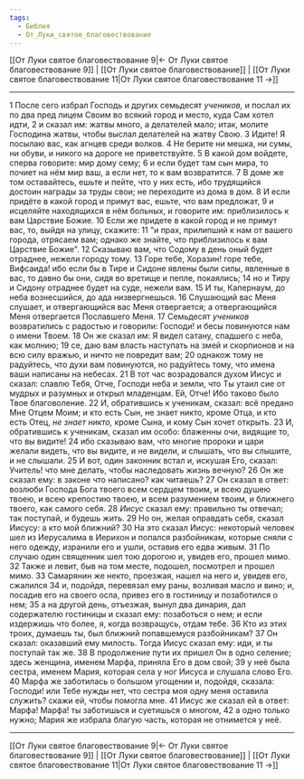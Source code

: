 ```yaml
---
tags:
  - Библия
  - От_Луки_святое_благовествование
---
```

[[От Луки святое благовествование 9|← От Луки святое благовествование 9]] | [[От Луки святое благовествование]] | [[От Луки святое благовествование 11|От Луки святое благовествование 11 →]]

---
1 После сего избрал Господь и других семьдесят <I>учеников,</I> и послал их по два пред лицем Своим во всякий город и место, куда Сам хотел идти,
2 и сказал им: жатвы много, а делателей мало; итак, молите Господина жатвы, чтобы выслал делателей на жатву Свою.
3 Идите! Я посылаю вас, как агнцев среди волков.
4 Не берите ни мешка, ни сумы, ни обуви, и никого на дороге не приветствуйте.
5 В какой дом войдете, сперва говорите: мир дому сему;
6 и если будет там сын мира, то почиет на нём мир ваш, а если нет, то к вам возвратится.
7 В доме же том оставайтесь, ешьте и пейте, что у них есть, ибо трудящийся достоин награды за труды свои; не переходите из дома в дом.
8 И если придёте в какой город и примут вас, ешьте, что вам предложат,
9 и исцеляйте находящихся в нём больных, и говорите им: приблизилось к вам Царствие Божие.
10 Если же придете в какой город и не примут вас, то, выйдя на улицу, скажите:
11 "и прах, прилипший к нам от вашего города, отрясаем вам; однако же знайте, что приблизилось к вам Царствие Божие".
12 Сказываю вам, что Содому в день оный будет отраднее, нежели городу тому.
13 Горе тебе, Хоразин! горе тебе, Вифсаида! ибо если бы в Тире и Сидоне явлены были силы, явленные в вас, то давно бы они, сидя во вретище и пепле, покаялись;
14 но и Тиру и Сидону отраднее будет на суде, нежели вам.
15 И ты, Капернаум, до неба вознесшийся, до ада низвергнешься.
16 Слушающий вас Меня слушает, и отвергающийся вас Меня отвергается; а отвергающийся Меня отвергается Пославшего Меня.
17 Семьдесят <I>учеников</I> возвратились с радостью и говорили: Господи! и бесы повинуются нам о имени Твоем.
18 Он же сказал им: Я видел сатану, спадшего с неба, как молнию;
19 се, даю вам власть наступать на змей и скорпионов и на всю силу вражью, и ничто не повредит вам;
20 однакож тому не радуйтесь, что духи вам повинуются, но радуйтесь тому, что имена ваши написаны на небесах.
21 В тот час возрадовался духом Иисус и сказал: славлю Тебя, Отче, Господи неба и земли, что Ты утаил сие от мудрых и разумных и открыл младенцам. Ей, Отче! Ибо таково было Твое благоволение.
22 И, обратившись к ученикам, сказал: всё предано Мне Отцем Моим; и кто есть Сын, не знает никто, кроме Отца, и кто есть Отец, <I>не</I> <I>знает</I> <I>никто,</I> кроме Сына, и кому Сын хочет открыть.
23 И, обратившись к ученикам, сказал им особо: блаженны очи, видящие то, что вы видите!
24 ибо сказываю вам, что многие пророки и цари желали видеть, что вы видите, и не видели, и слышать, что вы слышите, и не слышали.
25 И вот, один законник встал и, искушая Его, сказал: Учитель! что мне делать, чтобы наследовать жизнь вечную?
26 Он же сказал ему: в законе что написано? как читаешь?
27 Он сказал в ответ: возлюби Господа Бога твоего всем сердцем твоим, и всею душею твоею, и всею крепостию твоею, и всем разумением твоим, и ближнего твоего, как самого себя.
28 <I>Иисус</I> сказал ему: правильно ты отвечал; так поступай, и будешь жить.
29 Но он, желая оправдать себя, сказал Иисусу: а кто мой ближний?
30 На это сказал Иисус: некоторый человек шел из Иерусалима в Иерихон и попался разбойникам, которые сняли с него одежду, изранили его и ушли, оставив его едва живым.
31 По случаю один священник шел тою дорогою и, увидев его, прошел мимо.
32 Также и левит, быв на том месте, подошел, посмотрел и прошел мимо.
33 Самарянин же некто, проезжая, нашел на него и, увидев его, сжалился
34 и, подойдя, перевязал ему раны, возливая масло и вино; и, посадив его на своего осла, привез его в гостиницу и позаботился о нем;
35 а на другой день, отъезжая, вынул два динария, дал содержателю гостиницы и сказал ему: позаботься о нем; и если издержишь что более, я, когда возвращусь, отдам тебе.
36 Кто из этих троих, думаешь ты, был ближний попавшемуся разбойникам?
37 Он сказал: оказавший ему милость. Тогда Иисус сказал ему: иди, и ты поступай так же.
38 В продолжение пути их пришел Он в одно селение; здесь женщина, именем Марфа, приняла Его в дом свой;
39 у неё была сестра, именем Мария, которая села у ног Иисуса и слушала слово Его.
40 Марфа же заботилась о большом угощении и, подойдя, сказала: Господи! или Тебе нужды нет, что сестра моя одну меня оставила служить? скажи ей, чтобы помогла мне.
41 Иисус же сказал ей в ответ: Марфа! Марфа! ты заботишься и суетишься о многом,
42 а одно только нужно; Мария же избрала благую часть, которая не отнимется у неё.

---
[[От Луки святое благовествование 9|← От Луки святое благовествование 9]] | [[От Луки святое благовествование]] | [[От Луки святое благовествование 11|От Луки святое благовествование 11 →]]